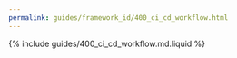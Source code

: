 ```yaml
---
permalink: guides/framework_id/400_ci_cd_workflow.html
---
```


{% include guides/400_ci_cd_workflow.md.liquid %}
